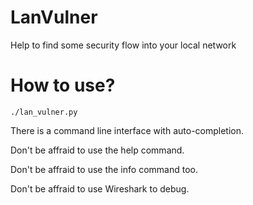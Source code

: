 # LanVulner

Help to find some security flow into your local network

# How to use?
```
./lan_vulner.py
```

There is a command line interface with auto-completion.

Don't be affraid to use the help command.

Don't be affraid to use the info command too.

Don't be affraid to use Wireshark to debug. 
